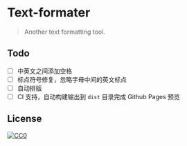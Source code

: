# Text-formater

> Another text formatting tool.

## Todo

* [ ] 中英文之间添加空格
* [ ] 标点符号修复，忽略字母中间的英文标点
* [ ] 自动排版
* [ ] CI 支持，自动构建输出到 `dist` 目录完成 Github Pages 预览

## License

[![CC0](https://i.creativecommons.org/p/zero/1.0/88x31.png)](https://creativecommons.org/publicdomain/zero/1.0/)
